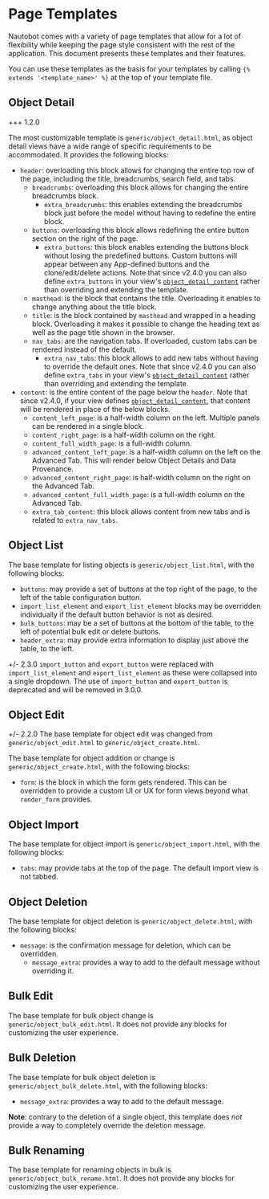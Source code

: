 # Page Templates

Nautobot comes with a variety of page templates that allow for a lot of flexibility
while keeping the page style consistent with the rest of the application.
This document presents these templates and their features.

You can use these templates as the basis for your templates by calling `{% extends '<template_name>' %}`
at the top of your template file.

## Object Detail

+++ 1.2.0

The most customizable template is `generic/object_detail.html`, as object detail views have a wide range of specific requirements to be accommodated. It provides the following blocks:

* `header`: overloading this block allows for changing the entire top row of
  the page, including the title, breadcrumbs, search field, and tabs.
    * `breadcrumbs`: overloading this block allows for changing the entire
      breadcrumbs block.
        * `extra_breadcrumbs`: this enables extending the breadcrumbs block
          just before the model without having to redefine the entire block.
    * `buttons`: overloading this block allows redefining the entire button
      section on the right of the page.
        * `extra_buttons`: this block enables extending the buttons block
          without losing the predefined buttons. Custom buttons will appear
          between any App-defined buttons and the clone/edit/delete actions.
          Note that since v2.4.0 you can also define `extra_buttons` in your
          view's [`object_detail_content`](ui-component-framework.md#objectdetailcontent-definition)
          rather than overriding and extending the template.
    * `masthead`: is the block that contains the title. Overloading it enables
      to change anything about the title block.
    * `title`: is the block contained by `masthead` and wrapped in a heading
      block. Overloading it makes it possible to change the heading text as
      well as the page title shown in the browser.
    * `nav_tabs`: are the navigation tabs. If overloaded, custom tabs can be
      rendered instead of the default.
        * `extra_nav_tabs`: this block allows to add new tabs without having to
          override the default ones. Note that since v2.4.0 you can also define
          `extra_tabs` in your view's [`object_detail_content`](ui-component-framework.md)
          rather than overriding and extending the template.
* `content`: is the entire content of the page below the `header`. Note that since v2.4.0,
  if your view defines [`object_detail_content`](ui-component-framework.md), that content will
  be rendered in place of the below blocks.
    * `content_left_page`: is a half-width column on the left. Multiple panels
      can be rendered in a single block.
    * `content_right_page`: is a half-width column on the right.
    * `content_full_width_page`: is a full-width column.
    * `advanced_content_left_page`: is a half-width column on the left on the
      Advanced Tab. This will render below Object Details and Data Provenance.
    * `advanced_content_right_page`: is half-width column on the right on the Advanced Tab.
    * `advanced_content_full_width_page`: is a full-width column on the Advanced Tab.
    * `extra_tab_content`: this block allows content from new tabs and is related to `extra_nav_tabs`.

## Object List

The base template for listing objects is `generic/object_list.html`, with the following blocks:

* `buttons`: may provide a set of buttons at the top right of the page, to the
  left of the table configuration button.
* `import_list_element` and `export_list_element` blocks may be overridden individually if the default button behavior is not as desired.
* `bulk_buttons`: may be a set of buttons at the bottom of the table, to the
  left of potential bulk edit or delete buttons.
* `header_extra`: may provide extra information to display just above the table,
  to the left.

+/- 2.3.0
    `import_button` and `export_button` were replaced with `import_list_element` and `export_list_element` as these
    were collapsed into a single dropdown. The use of `import_button` and `export_button` is deprecated and will be
    removed in 3.0.0.

## Object Edit

+/- 2.2.0
    The base template for object edit was changed from `generic/object_edit.html` to `generic/object_create.html`.

The base template for object addition or change is `generic/object_create.html`,
with the following blocks:

* `form`: is the block in which the form gets rendered. This can be overridden
  to provide a custom UI or UX for form views beyond what `render_form`
  provides.

## Object Import

The base template for object import is `generic/object_import.html`, with the following blocks:

* `tabs`: may provide tabs at the top of the page. The default import view is
  not tabbed.

## Object Deletion

The base template for object deletion is `generic/object_delete.html`, with the following blocks:

* `message`: is the confirmation message for deletion, which can be overridden.
    * `message_extra`: provides a way to add to the default message without
      overriding it.

## Bulk Edit

The base template for bulk object change is `generic/object_bulk_edit.html`. It
does not provide any blocks for customizing the user experience.

## Bulk Deletion

The base template for bulk object deletion is `generic/object_bulk_delete.html`, with the following blocks:

* `message_extra`: provides a way to add to the default message.

**Note**: contrary to the deletion of a single object, this template does *not*
provide a way to completely override the deletion message.

## Bulk Renaming

The base template for renaming objects in bulk is `generic/object_bulk_rename.html`.
It does not provide any blocks for customizing the user experience.
